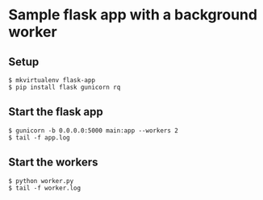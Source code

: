 # Sample flask app with a background worker

## Setup
```
$ mkvirtualenv flask-app
$ pip install flask gunicorn rq
```

## Start the flask app
```
$ gunicorn -b 0.0.0.0:5000 main:app --workers 2
$ tail -f app.log
```

## Start the workers
```
$ python worker.py
$ tail -f worker.log
```